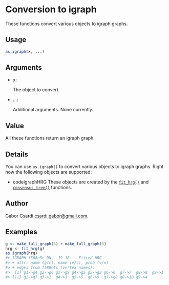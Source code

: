 # Conversion to igraph

These functions convert various objects to igraph graphs.

## Usage

``` r
as.igraph(x, ...)
```

## Arguments

- x:

  The object to convert.

- ...:

  Additional arguments. None currently.

## Value

All these functions return an igraph graph.

## Details

You can use `as.igraph()` to convert various objects to igraph graphs.
Right now the following objects are supported:

- codeigraphHRG These objects are created by the
  [`fit_hrg()`](https://r.igraph.org/reference/fit_hrg.md) and
  [`consensus_tree()`](https://r.igraph.org/reference/consensus_tree.md)
  functions.

## Author

Gabor Csardi <csardi.gabor@gmail.com>.

## Examples

``` r
g <- make_full_graph(5) + make_full_graph(5)
hrg <- fit_hrg(g)
as.igraph(hrg)
#> IGRAPH f588e5c DN-- 19 18 -- Fitted HRG
#> + attr: name (g/c), name (v/c), prob (v/n)
#> + edges from f588e5c (vertex names):
#>  [1] g1->g4 g2->g6 g3->g9 g4->g5 g5->g3 g6->6  g7->7  g8->8  g9->1  g1->g2
#> [11] g2->g7 g3->2  g4->3  g5->5  g6->9  g7->g8 g8->10 g9->4 
```
